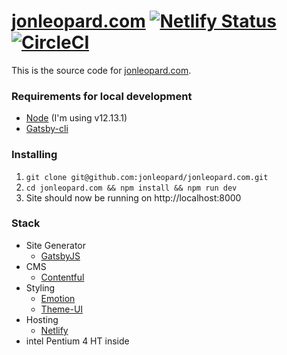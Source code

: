 # [jonleopard.com](https://jonleopard.com) [![Netlify Status](https://api.netlify.com/api/v1/badges/a338d3cc-3557-4f9d-a507-74bb2f11ba0f/deploy-status)](https://app.netlify.com/sites/jonleopard/deploys) [![CircleCI](https://circleci.com/gh/jonleopard/jonleopard.com/tree/master.svg?style=svg)](https://circleci.com/gh/jonleopard/jonleopard.com/tree/master)

This is the source code for [jonleopard.com](https://jonleopard.com).

### Requirements for local development

- [Node](https://nodejs.org/en/) (I'm using v12.13.1)
- [Gatsby-cli](https://www.gatsbyjs.org/docs/gatsby-cli/)

### Installing

1. `git clone git@github.com:jonleopard/jonleopard.com.git`
2. `cd jonleopard.com && npm install && npm run dev`
3. Site should now be running on http://localhost:8000

### Stack

- Site Generator
  - [GatsbyJS](https://www.gatsbyjs.org/)
- CMS
  - [Contentful](https://www.contentful.com/)
- Styling
  - [Emotion](https://emotion.sh/docs/introduction)
  - [Theme-UI](https://theme-ui.com/)
- Hosting
  - [Netlify](https://www.netlify.com/)
- intel Pentium 4 HT inside
